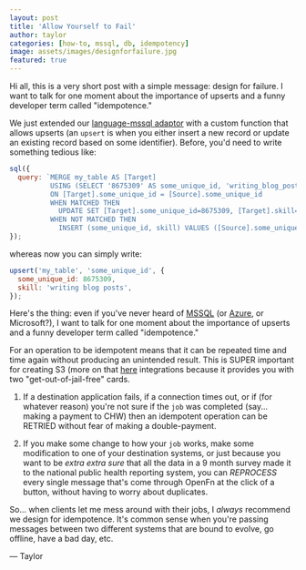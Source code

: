 ```yaml
---
layout: post
title: 'Allow Yourself to Fail'
author: taylor
categories: [how-to, mssql, db, idempotency]
image: assets/images/designforfailure.jpg
featured: true
---
```


Hi all, this is a very short post with a simple message: design for failure. I want to talk for one moment about the importance of upserts and a funny developer term called "idempotence."

We just extended our [language-mssql adaptor](https://github.com/OpenFn/language-mssql) with a custom function that allows upserts (an `upsert` is when you either insert a new record or update an existing record based on some identifier). Before, you'd need to write something
tedious like:

```js
sql({
  query: `MERGE my_table AS [Target]
          USING (SELECT '8675309' AS some_unique_id, 'writing_blog_posts' AS skill) AS [Source]
          ON [Target].some_unique_id = [Source].some_unique_id
          WHEN MATCHED THEN
            UPDATE SET [Target].some_unique_id=8675309, [Target].skill='writing_blog_posts'
          WHEN NOT MATCHED THEN
            INSERT (some_unique_id, skill) VALUES ([Source].some_unique_id, [Source].skill);`,
});
```

whereas now you can simply write:

```js
upsert('my_table', 'some_unique_id', {
  some_unique_id: 8675309,
  skill: 'writing blog posts',
});
```

Here's the thing: even if you've never heard of [MSSQL](https://www.microsoft.com/en-us/sql-server) (or [Azure](https://azure.microsoft.com/en-us/), or Microsoft?),
I want to talk for one moment about the importance of upserts and a funny
developer term called "idempotence."

For an operation to be idempotent means that it can be repeated time and time
again without producing an unintended result. This is SUPER important for
creating S3 (more on that [here](https://openfn.org/trust) integrations because it provides you with two
"get-out-of-jail-free" cards.

1. If a destination application fails, if a connection times out, or if (for
   whatever reason) you're not sure if the `job` was completed (say... making a
   payment to CHW) then an idempotent operation can be RETRIED without fear of
   making a double-payment.

2. If you make some change to how your `job` works, make some modification to
   one of your destination systems, or just because you want to be _extra extra
   sure_ that all the data in a 9 month survey made it to the national public
   health reporting system, you can _REPROCESS_ every single message that's come
   through OpenFn at the click of a button, without having to worry about
   duplicates.

So... when clients let me mess around with their jobs, I _always_ recommend we
design for idempotence. It's common sense when you're passing messages between
two different systems that are bound to evolve, go offline, have a bad day, etc.

— Taylor
